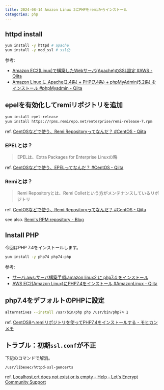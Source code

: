 ```yaml
---
title: 2024-08-14 Amazon Linux 2にPHPをremiからインストール
categories: php
---
```


## httpd install

```bash
yum install -y httpd # apache
yum install -y mod_ssl # ssl化
```

参考:

- [Amazon EC2(Linux)で構築したWebサーバ(Apache)のSSL設定 #AWS - Qiita](https://qiita.com/u-bayashi/items/dfe440ae07d5eee1d2f6)
- [Amazon Linux に Apache(2.4系) + PHP(7.4系) + phpMyAdmin(5.2系) をインストール #phpMyadmin - Qiita](https://qiita.com/Hachioji_Agil/items/2454e8df58428650d896)

## epelを有効化してremiリポジトリを追加

```bash
yum install epel-release
yum install https://rpms.remirepo.net/enterprise/remi-release-7.rpm
```

ref. [CentOSなどで使う、Remi Repositoryってなんだ？ #CentOS - Qiita](https://qiita.com/charon/items/6d34ae798e9b05e8bd0a)

### EPELとは？

> EPELは、Extra Packages for Enterprise Linuxの略

ref. [CentOSなどで使う、EPELってなんだ？ #CentOS - Qiita](https://qiita.com/charon/items/f5732694515d174851b3)

### Remiとは？

> Remi Repositoryとは、Remi Colletという方がメンテナンスしているリポジトリ

ref. [CentOSなどで使う、Remi Repositoryってなんだ？ #CentOS - Qiita](https://qiita.com/charon/items/6d34ae798e9b05e8bd0a)

see also. [Remi's RPM repository - Blog](https://blog.remirepo.net/)

## Install PHP

今回はPHP 7.4をインストールします。

```bash
yum install -y php74 php74-php
```

参考:

- [サーバ:aws:サーバ構築手順:amazon linux2 に php7.4 をインストール](https://humo-life.net/memo/doku.php?id=%E3%82%B5%E3%83%BC%E3%83%90:aws:%E3%82%B5%E3%83%BC%E3%83%90%E6%A7%8B%E7%AF%89%E6%89%8B%E9%A0%86:amazon_linux_2_%E3%81%AB_php7.4_%E3%82%92%E3%82%A4%E3%83%B3%E3%82%B9%E3%83%88%E3%83%BC%E3%83%AB)
- [AWS EC2(Amazon Linux)にPHP7.4をインストール #AmazonLinux - Qiita](https://qiita.com/nagahama/items/2fdc820791bee5d564ca)

## php7.4をデフォルトのPHPに設定

```bash
alternatives --install /usr/bin/php php /usr/bin/php74 1
```

ref. [CentOS8へremiリポジトリを使ってPHP7.4をインストールする - モヒカンメモ](https://blog.pinkumohikan.com/entry/how-to-install-php74-to-centos8)

## トラブル：初期`ssl.conf`が不正

下記のコマンドで解消。

```bash
/usr/libexec/httpd-ssl-gencerts
```

ref. [Localhost.crt does not exist or is empty - Help - Let's Encrypt Community Support](https://community.letsencrypt.org/t/localhost-crt-does-not-exist-or-is-empty/103979/2)

